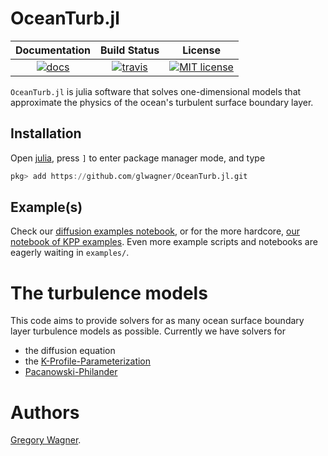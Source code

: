# OceanTurb.jl

| **Documentation**             | **Build Status**                    | **License** |
|:-----------------------------:|:-----------------------------------:|:-----------:|
| [![docs][docs-img]][docs-url] | [![travis][travis-img]][travis-url] |[![MIT license](https://img.shields.io/badge/License-MIT-blue.svg)](https://mit-license.org/)|


`OceanTurb.jl` is julia software that solves one-dimensional 
models that approximate the physics of the 
ocean's turbulent surface boundary layer.

## Installation

Open [julia](https://julialang.org), press `]` to enter package manager mode, and type

```julia
pkg> add https://github.com/glwagner/OceanTurb.jl.git
```

## Example(s)

Check our 
[diffusion examples notebook](https://github.com/glwagner/OceanTurb.jl/blob/master/examples/diffusion_example.ipynb), 
or for the more hardcore, 
[our notebook of KPP examples](https://github.com/glwagner/OceanTurb.jl/blob/master/examples/kpp_examples.ipynb).
Even more example scripts and notebooks are eagerly waiting in `examples/`.

# The turbulence models

This code aims to provide solvers for as many ocean surface boundary layer
turbulence models as possible.
Currently we have solvers for

* the diffusion equation
* the [K-Profile-Parameterization](https://agupubs.onlinelibrary.wiley.com/doi/abs/10.1029/94rg01872)
* [Pacanowski-Philander](https://journals.ametsoc.org/doi/abs/10.1175/1520-0485(1981)011%3C1443:POVMIN%3E2.0.CO;2)

# Authors

[Gregory Wagner](glwagner.github.io).


[docs-img]: https://img.shields.io/badge/docs-latest-blue.svg
[docs-url]: https://glwagner.github.io/OceanTurb.jl/latest/

[travis-img]: https://travis-ci.org/glwagner/OceanTurb.jl.svg?branch=master
[travis-url]: https://travis-ci.org/glwagner/OceanTurb.jl
